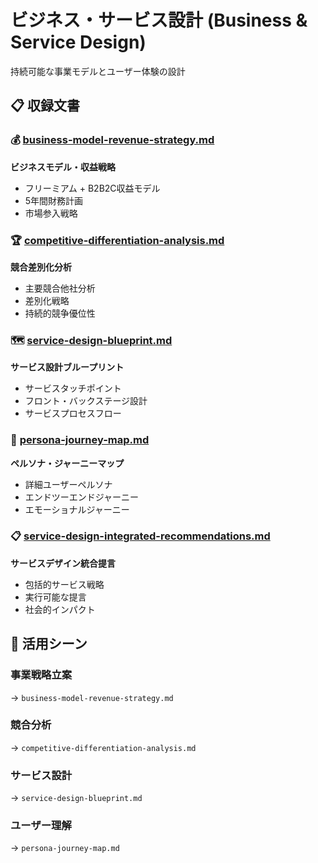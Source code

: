 # ビジネス・サービス設計 (Business & Service Design)

持続可能な事業モデルとユーザー体験の設計

## 📋 収録文書

### 💰 [business-model-revenue-strategy.md](./business-model-revenue-strategy.md)
**ビジネスモデル・収益戦略**
- フリーミアム + B2B2C収益モデル
- 5年間財務計画
- 市場参入戦略

### 🏆 [competitive-differentiation-analysis.md](./competitive-differentiation-analysis.md)
**競合差別化分析**
- 主要競合他社分析
- 差別化戦略
- 持続的競争優位性

### 🗺️ [service-design-blueprint.md](./service-design-blueprint.md)
**サービス設計ブループリント**
- サービスタッチポイント
- フロント・バックステージ設計
- サービスプロセスフロー

### 👥 [persona-journey-map.md](./persona-journey-map.md)
**ペルソナ・ジャーニーマップ**
- 詳細ユーザーペルソナ
- エンドツーエンドジャーニー
- エモーショナルジャーニー

### 📋 [service-design-integrated-recommendations.md](./service-design-integrated-recommendations.md)
**サービスデザイン統合提言**
- 包括的サービス戦略
- 実行可能な提言
- 社会的インパクト

## 🎯 活用シーン

### 事業戦略立案
→ `business-model-revenue-strategy.md`

### 競合分析
→ `competitive-differentiation-analysis.md`

### サービス設計
→ `service-design-blueprint.md`

### ユーザー理解
→ `persona-journey-map.md`